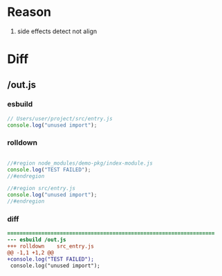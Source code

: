 # Reason
1. side effects detect not align
# Diff
## /out.js
### esbuild
```js
// Users/user/project/src/entry.js
console.log("unused import");
```
### rolldown
```js

//#region node_modules/demo-pkg/index-module.js
console.log("TEST FAILED");
//#endregion

//#region src/entry.js
console.log("unused import");
//#endregion

```
### diff
```diff
===================================================================
--- esbuild	/out.js
+++ rolldown	src_entry.js
@@ -1,1 +1,2 @@
+console.log("TEST FAILED");
 console.log("unused import");

```